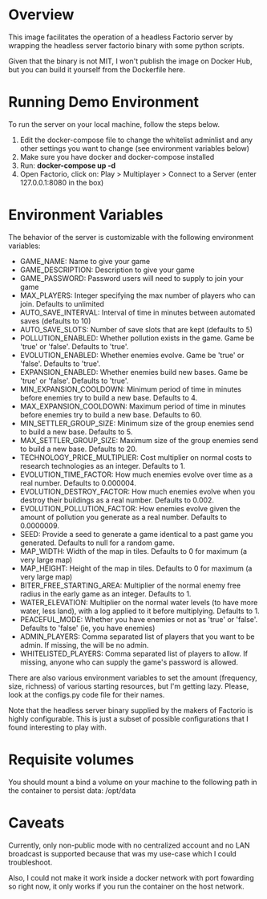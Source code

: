 # Overview

This image facilitates the operation of a headless Factorio server by wrapping the headless server factorio binary with some python scripts.

Given that the binary is not MIT, I won't publish the image on Docker Hub, but you can build it yourself from the Dockerfile here.

# Running Demo Environment

To run the server on your local machine, follow the steps below.

1. Edit the docker-compose file to change the whitelist adminlist and any other settings you want to change (see environment variables below)
2. Make sure you have docker and docker-compose installed
3. Run: **docker-compose up -d**
4. Open Factorio, click on: Play > Multiplayer > Connect to a Server (enter 127.0.0.1:8080 in the box)

# Environment Variables

The behavior of the server is customizable with the following environment variables:

- GAME_NAME: Name to give your game
- GAME_DESCRIPTION: Description to give your game
- GAME_PASSWORD: Password users will need to supply to join your game
- MAX_PLAYERS: Integer specifying the max number of players who can join. Defaults to unlimited
- AUTO_SAVE_INTERVAL: Interval of time in minutes between automated saves (defaults to 10)
- AUTO_SAVE_SLOTS: Number of save slots that are kept (defaults to 5)
- POLLUTION_ENABLED: Whether pollution exists in the game. Game be 'true' or 'false'. Defaults to 'true'.
- EVOLUTION_ENABLED: Whether enemies evolve. Game be 'true' or 'false'. Defaults to 'true'.
- EXPANSION_ENABLED: Whether enemies build new bases. Game be 'true' or 'false'. Defaults to 'true'.
- MIN_EXPANSION_COOLDOWN: Minimum period of time in minutes before enemies try to build a new base. Defaults to 4.
- MAX_EXPANSION_COOLDOWN: Maximum period of time in minutes before enemies try to build a new base. Defaults to 60.
- MIN_SETTLER_GROUP_SIZE: Minimum size of the group enemies send to build a new base. Defaults to 5. 
- MAX_SETTLER_GROUP_SIZE: Maximum size of the group enemies send to build a new base. Defaults to 20. 
- TECHNOLOGY_PRICE_MULTIPLIER: Cost multiplier on normal costs to research technologies as an integer. Defaults to 1.
- EVOLUTION_TIME_FACTOR: How much enemies evolve over time as a real number. Defaults to 0.000004.
- EVOLUTION_DESTROY_FACTOR: How much enemies evolve when you destroy their buildings as a real number. Defaults to 0.002.
- EVOLUTION_POLLUTION_FACTOR: How enemies evolve given the amount of pollution you generate as a real number. Defaults to 0.0000009.
- SEED: Provide a seed to generate a game identical to a past game you generated. Defaults to null for a random game.
- MAP_WIDTH: Width of the map in tiles. Defaults to 0 for maximum (a very large map)
- MAP_HEIGHT: Height of the map in tiles. Defaults to 0 for maximum (a very large map)
- BITER_FREE_STARTING_AREA: Multiplier of the normal enemy free radius in the early game as an integer. Defaults to 1.
- WATER_ELEVATION: Multiplier on the normal water levels (to have more water, less land), with a log applied to it before multiplying. Defaults to 1.
- PEACEFUL_MODE: Whether you have enemies or not as 'true' or 'false'. Defaults to 'false' (ie, you have enemies)
- ADMIN_PLAYERS: Comma separated list of players that you want to be admin. If missing, the will be no admin.
- WHITELISTED_PLAYERS: Comma separated list of players to allow. If missing, anyone who can supply the game's password is allowed.

There are also various environment variables to set the amount (frequency, size, richness) of various starting resources, but I'm getting lazy. Please, look at the configs.py code file for their names.

Note that the headless server binary supplied by the makers of Factorio is highly configurable. This is just a subset of possible configurations that I found interesting to play with.

# Requisite volumes

You should mount a bind a volume on your machine to the following path in the container to persist data: /opt/data

# Caveats

Currently, only non-public mode with no centralized account and no LAN broadcast is supported because that was my use-case which I could troubleshoot.

Also, I could not make it work inside a docker network with port fowarding so right now, it only works if you run the container on the host network.